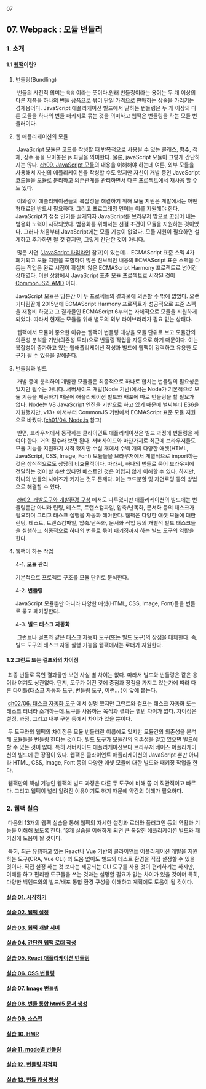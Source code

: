 07

## 07. Webpack : 모듈 번들러


### 1. 소개

#### 1.1 [웹팩](https://webpack.js.org/)이란?

1. 번들링(Bundling)

   ​	번들의 사전적 의미는 `묶음` 이라는 뜻이다.원래 번들링이라는 용어는 두 개 이상의 다른 제품을 하나의 번들 상품으로 묶어 단일 가격으로 판매하는 상술을 가리키는 경제용어다. JavaScript 애플리케이션 빌드에서 말하는 번들링은 두 개 이상의 다른 모듈을 하나의 번들 패키지로 묶는 것을 의미하고 웹팩은 번들링을 하는 모듈 번들러이다. 

     

2. 웹 애플리케이션의 모듈

   ​	[JavaScript 모듈](https://github.com/kickscar-javascript/basic-practices/tree/master/ch09)은 코드를 작성할 때 반복적으로 사용될 수 있는 클래스, 함수, 객체, 상수 등을 모아놓은 js 파일을 의미한다. 물론, javaScript 모듈이 그렇게 간단하지는 않다. [ch09. JavaScript 모듈](https://github.com/kickscar-javascript/basic-practices/tree/master/ch09)의 내용을 이해해야 하는데 여튼, 외부 모듈을 사용해서 자신의 애플리케이션을 작성할 수도 있지만 자신이 개발 중인  JaveScript 코드들을 모듈로 분리하고 의존관계를 관리하면서 다른 프로젝트에서 재사용 할 수도 있다.

   ​	이와같이 애플리케이션들의 복잡성을 해결하기 위해 모듈 지원은 개발에서는 어떤 형태로던 반드시 필요하다. 그리고 프로그래밍 언어는 이를 지원해야 한다. JavaScript가 점점 인기를 끌게되자 JavaScript를 브라우저 밖으로 끄집어 내는 범용화 노력이 시작되었다. 범용화를 위해서는 선결 조건이 모듈을 지원하는 것이었다. 그러나 처음부터  JavaScript에는 모듈 기능이 없었다. 모듈 지원이 필요하면 설계하고 추가하면 될 것 같지만, 그렇게 간단한 것이 아니다.

   ​	많은 사연 ([JavaScript 타임라인](https://github.com/kickscar-javascript/basic-practices/tree/master/ch01/01) 참고)이 있는데... ECMAScript 표준 스펙 4가 폐기되고 모듈 지원을 포함하여 많은 진보적인 내용의 ECMAScript 표준 스펙을 다듬는 작업은 완료 시점이 확실치 않은 ECMAScript Harmony 프로젝트로 넘어간 상태였다. 이런 상황에서 JavaScript 표준 모듈 프로젝트로 시작된 것이  [CommonJS와 AMD](https://github.com/kickscar-javascript/basic-practices/tree/master/ch01/03) 이다. 

   JavaScript 모듈은 당분간 이 두 프로젝트의 결과물에 의존할 수 밖에 없었다. 오랜 기다림끝에 2015년에 ECMAScript Harmony 프로젝트가 성공적으로 표준 스펙을 재정비 하였고 그 결과물인 ECMAScript 6부터는 자체적으로 모듈을 지원하게 되었다. 따라서 현재는 모듈을 위해 별도의 외부 라이브러리가 필요 없는 상태다.

   ​	웹팩에서 모듈이 중요한 이유는 웹팩이 번들링 대상을 모듈 단위로 보고 모듈간의 의존성 분석을 기반(의존성 트리)으로 번들링 작업을 자동으로 하기 때문이다. 이는 복잡성이 증가하고 있는 웹애플리케이션 작성과 빌드에 웹팩이 강력하고 유용한 도구가 될 수 있음을 말해준다.

   

3. 번들링과 빌드 

   ​	개발 중에 분리하여 개발한 모듈들은 최종적으로 하나로 합치는 번들링의 필요성은 있지만 필수는 아니다. 서버사이드 개발(Node 기반)에서는 Node가 기본적으로 모듈 기능을 제공하기 때문에 애플리케이션 빌드와 배포에 따로 번들링을 할 필요가 없다. Node는 V8 JavaScript 엔진을 기반으로 하고 있기 때문에 벌써부터 ES6을 지원했지만, v13+ 에서부터 CommonJS 기반에서 ECMAScript 표준 모듈 지원으로 바꿨다.([ch01/04. Node.js](https://github.com/kickscar-javascript/basic-practices/tree/master/ch01/04) 참고)

   ​	반면, 브라우저에서 동작하는 클라이언트 애플리케이션은 빌드 과정에 번들링을 하여야 한다. 거의 필수라 보면 된다. 서버사이드와 마찬가지로 최근에 브라우저들도 모듈 기능을 지원하기 시작 했지만 수십 개에서 수백 개의 다양한 애셋(HTML, JavaScript, CSS, Image, Font) 모듈들을 브라우저에서 개별적으로 import하는 것은 상식적으로도 상당히 비효율적이다. 따라서, 하나의 번들로 묶어 브라우저에 전달하는 것이 할 수만 있다면 베스트인 것은 어렵지 않게 이해할 수 있다. 하지만, 하나의 번들의 사이즈가 커지는 것도 문제다. 이는 코드분할 및 자연로딩 등의 방법으로 해결할 수 있다.  

   ​	[ch02. 개발도구와 개발환경 구성](https://github.com/kickscar-javascript/basic-practices/tree/master/ch02) 에서도 다루었지만 애플리케이션의 빌드에는 번들링뿐만 아니라 린팅, 테스트, 트랜스컴파일, 압축/난독화, 문서화 등의 태스크가 필요하며 그리고 태스크 실행을 자동화 해야한다. 웹팩은 다양한 애셋 모듈에 대한 린팅, 테스트, 트랜스컴파일, 압축/난독화, 문서화 작업 등의 개별적 빌드 태스크들을 실행하고 최종적으로 하나의 번들로 묶어 패키징까지 하는 빌드 도구의 역활을 한다. 

4. 웹팩이 하는 작업

   4-1. **모듈 관리**

   기본적으로 프로젝트 구조를 모듈 단위로 분석한다.

   4-2. **번들링**

   JavaScript 모듈뿐만 아니라 다양한 애셋(HTML, CSS, Image, Font)들을 번들로 묶고 패키징한다.

   4-3. **빌드 태스크 자동화**

   ​	그런트나 걸프와 같은 태스크 자동화 도구(또는 빌드 도구)의 장점을 대체한다. 즉, 빌드 도구의 태스크 자동 실행 기능을 웹팩에서는 로더가 지원한다.


#### 1.2 그런트 또는 걸프와의 차이점

​	최종 번들로 묶인 결과물만 보면 사실 별 차이는 없다. 따라서 빌드와 번들링은 같은 용어라 여겨도 상관없다. 단지, 도구가 어떤 것에 중점과 장점을 가지고 있는가에 따라 다른 타이틀(태스크 자동화 도구, 번들링 도구, 이런... )이 앞에 붙는다.

​	[ch02/06. 태스크 자동화 도구](https://github.com/kickscar-javascript/basic-practices/tree/master/ch02/06) 에서 설명 했지만 그런트와 걸프는 태스크 자동화 또는 태스크 러너라 소개하는데.도구를 사용하는 목적과 결과는 별반 차이가 없다. 차이점은 설정, 과정, 그리고 내부 구현 등에서 차이가 있을 뿐이다.

​	두 도구와의 웹팩의 차이점은 모듈 번들러란 이름에도 있지만 모듈간의 의존성을 분석해 모듈들을 번들링 한다는 것이다. 빌드 도구가 모듈간의 의존성을 알고 있으면 빌드에 할 수 있는 것이 많다. 특히 서버사이드 애플리케이션보다 브라우저 베이스 어플리케이션의 빌드에 큰 장점이 있다. 웹팩은 클라이언트 애플리케이션의 JavaScript 뿐만 아니라 HTML, CSS, Image, Font 등의 다양한 애셋 모듈에 대한 빌드와 패키징 작업을 한다. 

​	웹팩만의 핵심 기능인 웹팩의 빌드 과정은 다른 두 도구에 비해 쫌 더 직관적이고 빠르다. 그리고 웹팩이 널리 알려진 이유이기도 하기 때문에 약간의 이해가 필요하다.

### 2. 웹팩 실습

​	다음의 13개의 웹팩 실습을 통해 웹팩의 자세한 설정과 로더와 플러그인 등의 역활과 기능을 이해해 보도록 한다. 13개 실습을 이해하게 되면 큰 복잡한 애플리케이션 빌드와 패키징에 도움이 될 것이다. 

​	특히, 최근 유행하고 있는 React나 Vue 기반의 클라이언트 어플리케이션 개발을 지원하는 도구(CRA, Vue CLI) 의 도움 없이도 빌드와 테스트 환경을 직접 설정할 수 있을 것이다. 직접 설정 하는 것 보다는 제공되는 CLI 도구를 사용 것이 편리하기는 하지만, 이해를 하고 편리한 도구들을 쓰는 것과는 설명할 필요가 없는 차이가 있을 것이며  특히, 다양한 백엔드와의 빌드/배포 통합 환경 구성을 이해하고 계획에도 도움이 될 것이다. 

#### [실습 01. 시작하기](https://github.com/kickscar-javascript/basic-practices/tree/master/ch02/07/practice01)
#### [실습 02. 웹팩 설정](https://github.com/kickscar-javascript/basic-practices/tree/master/ch02/07/practice02)
#### [실습 03. 웹팩 개발 서버](https://github.com/kickscar-javascript/basic-practices/tree/master/ch02/07/practice03)
#### [실습 04. 간단한 웹팩 로더 작성](https://github.com/kickscar-javascript/basic-practices/tree/master/ch02/07/practice04)
#### [실습 05. React 애플리케이션 번들링](https://github.com/kickscar-javascript/basic-practices/tree/master/ch02/07/practice05)
#### [실습 06. CSS 번들링](https://github.com/kickscar-javascript/basic-practices/tree/master/ch02/07/practice06)
#### [실습 07. Image 번들링](https://github.com/kickscar-javascript/basic-practices/tree/master/ch02/07/practice07)
#### [실습 08. 번들 통합 html5 문서 생성](https://github.com/kickscar-javascript/basic-practices/tree/master/ch02/07/practice08)
#### [실습 09. 소스맵](https://github.com/kickscar-javascript/basic-practices/tree/master/ch02/07/practice09)
#### [실습 10. HMR](https://github.com/kickscar-javascript/basic-practices/tree/master/ch02/07/practice10)
#### [실습 11. mode별 번들링](https://github.com/kickscar-javascript/basic-practices/tree/master/ch02/07/practice11)
#### [실습 12. 번들링 최적화](https://github.com/kickscar-javascript/basic-practices/tree/master/ch02/07/practice12)
#### [실습 13. 번들 캐싱 향상](https://github.com/kickscar-javascript/basic-practices/tree/master/ch02/07/practice13)

